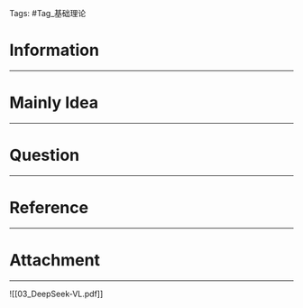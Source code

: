 Tags: #Tag_基础理论 
# Information
---


# Mainly Idea
---


# Question
---


# Reference
---


# Attachment
---
![[03_DeepSeek-VL.pdf]]